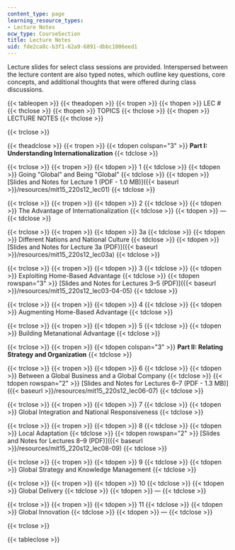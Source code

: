 ```yaml
---
content_type: page
learning_resource_types:
- Lecture Notes
ocw_type: CourseSection
title: Lecture Notes
uid: fde2ca8c-b3f1-62a9-6891-dbbc1006eed1
---
```


Lecture slides for select class sessions are provided. Interspersed between the lecture content are also typed notes, which outline key questions, core concepts, and additional thoughts that were offered during class discussions.

{{< tableopen >}}
{{< theadopen >}}
{{< tropen >}}
{{< thopen >}}
LEC #
{{< thclose >}}
{{< thopen >}}
TOPICS
{{< thclose >}}
{{< thopen >}}
LECTURE NOTES
{{< thclose >}}

{{< trclose >}}

{{< theadclose >}}
{{< tropen >}}
{{< tdopen colspan="3" >}}
**Part I: Understanding Internationalization**
{{< tdclose >}}

{{< trclose >}}
{{< tropen >}}
{{< tdopen >}}
1
{{< tdclose >}}
{{< tdopen >}}
Going "Global" and Being "Global"
{{< tdclose >}}
{{< tdopen >}}
[Slides and Notes for Lecture 1 (PDF - 1.0 MB)]({{< baseurl >}}/resources/mit15_220s12_lec01)
{{< tdclose >}}

{{< trclose >}}
{{< tropen >}}
{{< tdopen >}}
2
{{< tdclose >}}
{{< tdopen >}}
The Advantage of Internationalization
{{< tdclose >}}
{{< tdopen >}}
—
{{< tdclose >}}

{{< trclose >}}
{{< tropen >}}
{{< tdopen >}}
3a
{{< tdclose >}}
{{< tdopen >}}
Different Nations and National Culture
{{< tdclose >}}
{{< tdopen >}}
[Slides and Notes for Lecture 3a (PDF)]({{< baseurl >}}/resources/mit15_220s12_lec03a)
{{< tdclose >}}

{{< trclose >}}
{{< tropen >}}
{{< tdopen >}}
3
{{< tdclose >}}
{{< tdopen >}}
Exploiting Home-Based Advantage
{{< tdclose >}}
{{< tdopen rowspan="3" >}}
[Slides and Notes for Lectures 3–5 (PDF)]({{< baseurl >}}/resources/mit15_220s12_lec03-04-05)
{{< tdclose >}}

{{< trclose >}}
{{< tropen >}}
{{< tdopen >}}
4
{{< tdclose >}}
{{< tdopen >}}
Augmenting Home-Based Advantage
{{< tdclose >}}

{{< trclose >}}
{{< tropen >}}
{{< tdopen >}}
5
{{< tdclose >}}
{{< tdopen >}}
Building Metanational Advantage
{{< tdclose >}}

{{< trclose >}}
{{< tropen >}}
{{< tdopen colspan="3" >}}
**Part II: Relating Strategy and Organization**
{{< tdclose >}}

{{< trclose >}}
{{< tropen >}}
{{< tdopen >}}
6
{{< tdclose >}}
{{< tdopen >}}
Between a Global Business and a Global Company
{{< tdclose >}}
{{< tdopen rowspan="2" >}}
[Slides and Notes for Lectures 6–7 (PDF - 1.3 MB)]({{< baseurl >}}/resources/mit15_220s12_lec06-07)
{{< tdclose >}}

{{< trclose >}}
{{< tropen >}}
{{< tdopen >}}
7
{{< tdclose >}}
{{< tdopen >}}
Global Integration and National Responsiveness
{{< tdclose >}}

{{< trclose >}}
{{< tropen >}}
{{< tdopen >}}
8
{{< tdclose >}}
{{< tdopen >}}
Local Adaptation
{{< tdclose >}}
{{< tdopen rowspan="2" >}}
[Slides and Notes for Lectures 8–9 (PDF)]({{< baseurl >}}/resources/mit15_220s12_lec08-09)
{{< tdclose >}}

{{< trclose >}}
{{< tropen >}}
{{< tdopen >}}
9
{{< tdclose >}}
{{< tdopen >}}
Global Strategy and Knowledge Management
{{< tdclose >}}

{{< trclose >}}
{{< tropen >}}
{{< tdopen >}}
10
{{< tdclose >}}
{{< tdopen >}}
Global Delivery
{{< tdclose >}}
{{< tdopen >}}
—
{{< tdclose >}}

{{< trclose >}}
{{< tropen >}}
{{< tdopen >}}
11
{{< tdclose >}}
{{< tdopen >}}
Global Innovation
{{< tdclose >}}
{{< tdopen >}}
—
{{< tdclose >}}

{{< trclose >}}

{{< tableclose >}}
